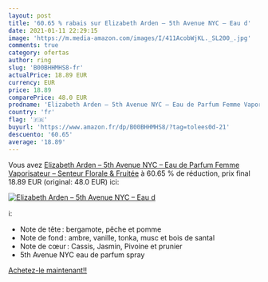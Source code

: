```yaml
---
layout: post
title: '60.65 % rabais sur Elizabeth Arden – 5th Avenue NYC – Eau d'
date: 2021-01-11 22:29:15
image: 'https://m.media-amazon.com/images/I/411AcobWjKL._SL200_.jpg'
comments: true
category: ofertas
author: ring
slug: 'B00BHHMHS8-fr'
actualPrice: 18.89 EUR
currency: EUR
price: 18.89
comparePrice: 48.0 EUR
prodname: 'Elizabeth Arden – 5th Avenue NYC – Eau de Parfum Femme Vaporisateur – Senteur Florale & Fruitée'
country: 'fr'
flag: '🇫🇷'
buyurl: 'https://www.amazon.fr/dp/B00BHHMHS8/?tag=tolees0d-21'
descuento: '60.65'
average: '18.89'
---
```


Vous avez [Elizabeth Arden – 5th Avenue NYC – Eau de Parfum Femme Vaporisateur – Senteur Florale & Fruitée](https://www.amazon.fr/dp/B00BHHMHS8/?tag=tolees0d-21)  à  60.65 % de réduction, prix final  18.89 EUR (original: 48.0 EUR) ici:

[![Elizabeth Arden – 5th Avenue NYC – Eau d](https://m.media-amazon.com/images/I/411AcobWjKL._SL200_.jpg)](https://www.amazon.fr/dp/B00BHHMHS8/?tag=tolees0d-21)

ℹ️:

- Note de tête : bergamote, pêche et pomme
- Note de fond : ambre, vanille, tonka, musc et bois de santal
- Note de cœur : Cassis, Jasmin, Pivoine et prunier
- 5th Avenue NYC eau de parfum spray

[Achetez-le maintenant!!](https://www.amazon.fr/dp/B00BHHMHS8/?tag=tolees0d-21)
